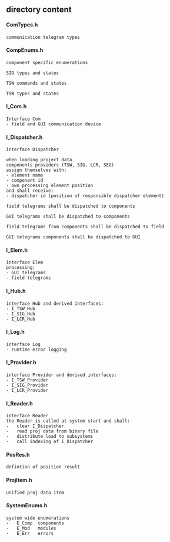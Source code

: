 ## directory content

#### ComTypes.h
```
communication telegram types
```

#### CompEnums.h
```
component specific enumerations

SIG types and states

TSW commands and states

TSW types and states
```

#### I_Com.h
```
Interface Com
- field and GUI communication device
```

#### I_Dispatcher.h
```
interface Dispatcher

when loading project data
components providers (TSW, SIG, LCR, SEG)
assign themselves with:
- element name
- component id
- own processing element position
and shall receive:
- dispatcher id (position of responsible dispatcher element)

field telegrams shall be dispatched to components

GUI telegrams shall be dispatched to components

field telegrams from components shall be dispatched to field

GUI telegrams components shall be dispatched to GUI
```

#### I_Elem.h
```
interface Elem
processing:
- GUI telegrams
- field telegrams
```

#### I_Hub.h
```
interface Hub and derived interfaces:
- I_TSW_Hub
- I_SIG_Hub
- I_LCR_Hub
```

#### I_Log.h
```
interface Log
- runtime error logging
```

#### I_Provider.h
```
interface Provider and derived interfaces:
- I_TSW_Provider
- I_SIG_Provider
- I_LCR_Provider
```

#### I_Reader.h
```
interface Reader
the Reader is called at system start and shall:
-   clear I_Dispatcher
-   read proj data from binary file
-   distribute load to subsystems
-   call indexing of I_Dispatcher
```

#### PosRes.h
```
defintion of position result
```

#### ProjItem.h
```
unified proj data item
```

#### SystemEnums.h
```
system wide enumerations
-   E_Comp  components
-   E_Mod   modules
-   E_Err   errors
```
